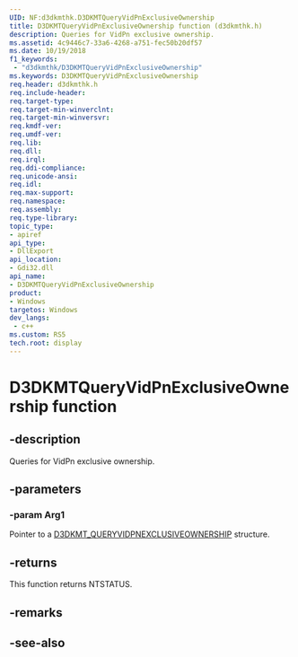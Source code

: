 ```yaml
---
UID: NF:d3dkmthk.D3DKMTQueryVidPnExclusiveOwnership
title: D3DKMTQueryVidPnExclusiveOwnership function (d3dkmthk.h)
description: Queries for VidPn exclusive ownership.
ms.assetid: 4c9446c7-33a6-4268-a751-fec50b20df57
ms.date: 10/19/2018
f1_keywords:
 - "d3dkmthk/D3DKMTQueryVidPnExclusiveOwnership"
ms.keywords: D3DKMTQueryVidPnExclusiveOwnership
req.header: d3dkmthk.h
req.include-header:
req.target-type:
req.target-min-winverclnt:
req.target-min-winversvr:
req.kmdf-ver:
req.umdf-ver:
req.lib:
req.dll:
req.irql: 
req.ddi-compliance:
req.unicode-ansi:
req.idl:
req.max-support:
req.namespace:
req.assembly:
req.type-library: 
topic_type: 
- apiref
api_type: 
- DllExport
api_location: 
- Gdi32.dll
api_name: 
- D3DKMTQueryVidPnExclusiveOwnership
product:
- Windows
targetos: Windows
dev_langs:
 - c++
ms.custom: RS5
tech.root: display
---
```


# D3DKMTQueryVidPnExclusiveOwnership function


## -description

Queries for VidPn exclusive ownership.

## -parameters

### -param Arg1

Pointer to a [D3DKMT_QUERYVIDPNEXCLUSIVEOWNERSHIP](ns-d3dkmthk-_d3dkmt_queryvidpnexclusiveownership.md) structure.

## -returns

This function returns NTSTATUS.

## -remarks

## -see-also
